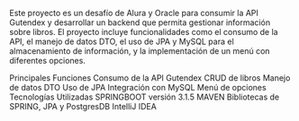 Este proyecto es un desafío de Alura y Oracle para consumir la API Gutendex y desarrollar un backend que permita gestionar información sobre libros. El proyecto incluye funcionalidades como el consumo de la API, el manejo de datos DTO, el uso de JPA y MySQL para el almacenamiento de información, y la implementación de un menú con diferentes opciones.

Principales Funciones
Consumo de la API Gutendex
CRUD de libros
Manejo de datos DTO
Uso de JPA
Integración con MySQL
Menú de opciones
Tecnologías Utilizadas
SPRINGBOOT versión 3.1.5
MAVEN
Bibliotecas de SPRING, JPA y PostgresDB
IntelliJ IDEA
